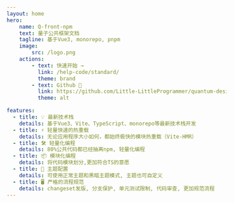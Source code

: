 ```yaml
---
layout: home
hero: 
    name: Q-front-npm 
    text: 量子公共框架文档
    tagline: 基于Vue3, monorepo, pnpm
    image:
        src: /logo.png
    actions:
        - text: 快速开始 →
          link: /help-code/standard/
          theme: brand
        - text: Github 🔗
          link: https://github.com/Little-LittleProgrammer/quantum-design
          theme: alt

features:
  - title: 💡 最新技术栈
    details: 基于Vue3、Vite、TypeScript、monorepo等最新技术栈开发
  - title: ⚡️ 轻量快速的热重载
    details: 无论应用程序大小如何，都始终极快的模块热重载（Vite-HMR）
  - title: 🛠️ 轻量化编程
    details: 80%公共代码都已经抽离npm, 轻量化编程
  - title: 📦 模块化编程
    details: 将代码模块划分,更加符合TS的意愿
  - title: 🔩 主题配置
    details: 可使用正常主题和黑暗主题模式, 主题也可自定义
  - title: 🖥 严格的流程规范
    details: changeset发版, 分支保护, 单元测试限制, 代码审查, 更加规范流程
---
```

